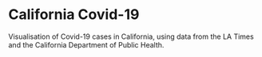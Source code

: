 # California Covid-19
Visualisation of Covid-19 cases in California, using data from the LA Times and the California Department of Public Health.
